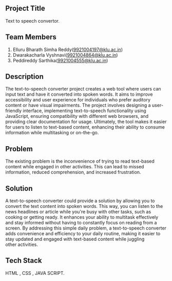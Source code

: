 ## Project Title
Text to speech convertor.
## Team Members
1. Elluru Bharath Simha Reddy(9921004197@klu.ac.in)
2. Dwarakacharla Vyshnavi(9921004864@klu.ac.in)
3. Peddireddy Sarthika(9921004555@klu.ac.in)
## Description
The text-to-speech converter project creates a web tool where users can input text and have it converted into spoken words. It aims to improve accessibility and user experience for individuals who prefer auditory content or have visual impairments. The project involves designing a user-friendly interface, implementing text-to-speech functionality using JavaScript, ensuring compatibility with different web browsers, and providing clear documentation for usage. Ultimately, the tool makes it easier for users to listen to text-based content, enhancing their ability to consume information while multitasking or on-the-go.
## Problem 
The existing problem is the inconvenience of trying to read text-based content while engaged in other activities. This can lead to missed information, reduced comprehension, and increased frustration.
## Solution
A text-to-speech converter could provide a solution by allowing you to convert the text content into spoken words. This way, you can listen to the news headlines or article while you're busy with other tasks, such as cooking or getting ready. It enhances your ability to multitask effectively and stay informed without having to constantly focus on reading from a screen.
By addressing this simple daily problem, a text-to-speech converter adds convenience and efficiency to your daily routine, making it easier to stay updated and engaged with text-based content while juggling other activities.
## Tech Stack
HTML , CSS , JAVA SCRIPT.
